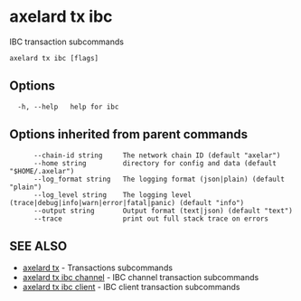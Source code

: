 # axelard tx ibc

IBC transaction subcommands

```
axelard tx ibc [flags]
```

## Options

```
  -h, --help   help for ibc
```

## Options inherited from parent commands

```
      --chain-id string     The network chain ID (default "axelar")
      --home string         directory for config and data (default "$HOME/.axelar")
      --log_format string   The logging format (json|plain) (default "plain")
      --log_level string    The logging level (trace|debug|info|warn|error|fatal|panic) (default "info")
      --output string       Output format (text|json) (default "text")
      --trace               print out full stack trace on errors
```

## SEE ALSO

- [axelard tx](/cli-docs/v0_27_0/axelard_tx) - Transactions subcommands
- [axelard tx ibc channel](/cli-docs/v0_27_0/axelard_tx_ibc_channel) - IBC channel transaction subcommands
- [axelard tx ibc client](/cli-docs/v0_27_0/axelard_tx_ibc_client) - IBC client transaction subcommands
